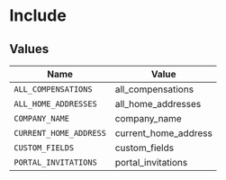 # Include


## Values

| Name                   | Value                  |
| ---------------------- | ---------------------- |
| `ALL_COMPENSATIONS`    | all_compensations      |
| `ALL_HOME_ADDRESSES`   | all_home_addresses     |
| `COMPANY_NAME`         | company_name           |
| `CURRENT_HOME_ADDRESS` | current_home_address   |
| `CUSTOM_FIELDS`        | custom_fields          |
| `PORTAL_INVITATIONS`   | portal_invitations     |